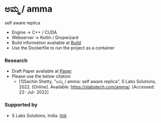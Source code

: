 # ಅಮ್ಮ / amma
 self aware replica

* Engine -> C++ / CUDA
* Webserver -> Kotlin / Dropwizard
* Build information available at [Build](https://github.com/slabstech/amma/blob/main/docs/readme/2022-07-21-build.md)
* Use the Dockerfile to run the project as a container


### Research

* Draft Paper available at [Paper](https://github.com/slabstech/amma/blob/main/docs/paper/2022-07-22-abstract.md)
* Please use the below citation
  * [1]Sachin Shetty, "ಅಮ್ಮ / amma: self aware replica", S Labs Solutions, 2022. [Online]. Available: https://slabstech.com/amma/. [Accessed: 22- Jul- 2022]

### Supported by
* S Labs Solutions, India. [link](https://slabstech.com)